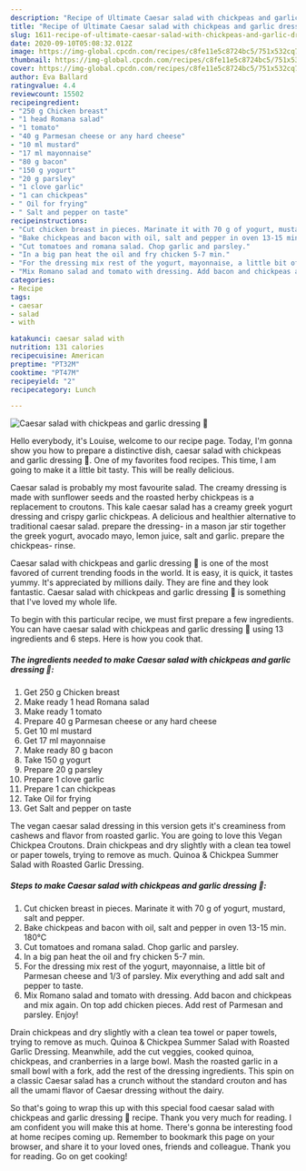 ```yaml
---
description: "Recipe of Ultimate Caesar salad with chickpeas and garlic dressing 💚"
title: "Recipe of Ultimate Caesar salad with chickpeas and garlic dressing 💚"
slug: 1611-recipe-of-ultimate-caesar-salad-with-chickpeas-and-garlic-dressing
date: 2020-09-10T05:08:32.012Z
image: https://img-global.cpcdn.com/recipes/c8fe11e5c8724bc5/751x532cq70/caesar-salad-with-chickpeas-and-garlic-dressing-💚-recipe-main-photo.jpg
thumbnail: https://img-global.cpcdn.com/recipes/c8fe11e5c8724bc5/751x532cq70/caesar-salad-with-chickpeas-and-garlic-dressing-💚-recipe-main-photo.jpg
cover: https://img-global.cpcdn.com/recipes/c8fe11e5c8724bc5/751x532cq70/caesar-salad-with-chickpeas-and-garlic-dressing-💚-recipe-main-photo.jpg
author: Eva Ballard
ratingvalue: 4.4
reviewcount: 15502
recipeingredient:
- "250 g Chicken breast"
- "1 head Romana salad"
- "1 tomato"
- "40 g Parmesan cheese or any hard cheese"
- "10 ml mustard"
- "17 ml mayonnaise"
- "80 g bacon"
- "150 g yogurt"
- "20 g parsley"
- "1 clove garlic"
- "1 can chickpeas"
- " Oil for frying"
- " Salt and pepper on taste"
recipeinstructions:
- "Cut chicken breast in pieces. Marinate it with 70 g of yogurt, mustard, salt and pepper."
- "Bake chickpeas and bacon with oil, salt and pepper in oven 13-15 min. 180°C"
- "Cut tomatoes and romana salad. Chop garlic and parsley."
- "In a big pan heat the oil and fry chicken 5-7 min."
- "For the dressing mix rest of the yogurt, mayonnaise, a little bit of Parmesan cheese and 1/3 of parsley. Mix everything and add salt and pepper to taste."
- "Mix Romano salad and tomato with dressing. Add bacon and chickpeas and mix again. On top add chicken pieces. Add rest of Parmesan and parsley. Enjoy!"
categories:
- Recipe
tags:
- caesar
- salad
- with

katakunci: caesar salad with 
nutrition: 131 calories
recipecuisine: American
preptime: "PT32M"
cooktime: "PT47M"
recipeyield: "2"
recipecategory: Lunch

---
```



![Caesar salad with chickpeas and garlic dressing 💚](https://img-global.cpcdn.com/recipes/c8fe11e5c8724bc5/751x532cq70/caesar-salad-with-chickpeas-and-garlic-dressing-💚-recipe-main-photo.jpg)

Hello everybody, it's Louise, welcome to our recipe page. Today, I'm gonna show you how to prepare a distinctive dish, caesar salad with chickpeas and garlic dressing 💚. One of my favorites food recipes. This time, I am going to make it a little bit tasty. This will be really delicious.

Caesar salad is probably my most favourite salad. The creamy dressing is made with sunflower seeds and the roasted herby chickpeas is a replacement to croutons. This kale caesar salad has a creamy greek yogurt dressing and crispy garlic chickpeas. A delicious and healthier alternative to traditional caesar salad. prepare the dressing- in a mason jar stir together the greek yogurt, avocado mayo, lemon juice, salt and garlic. prepare the chickpeas- rinse.

Caesar salad with chickpeas and garlic dressing 💚 is one of the most favored of current trending foods in the world. It is easy, it is quick, it tastes yummy. It's appreciated by millions daily. They are fine and they look fantastic. Caesar salad with chickpeas and garlic dressing 💚 is something that I've loved my whole life.


To begin with this particular recipe, we must first prepare a few ingredients. You can have caesar salad with chickpeas and garlic dressing 💚 using 13 ingredients and 6 steps. Here is how you cook that.

<!--inarticleads1-->

##### The ingredients needed to make Caesar salad with chickpeas and garlic dressing 💚:

1. Get 250 g Chicken breast
1. Make ready 1 head Romana salad
1. Make ready 1 tomato
1. Prepare 40 g Parmesan cheese or any hard cheese
1. Get 10 ml mustard
1. Get 17 ml mayonnaise
1. Make ready 80 g bacon
1. Take 150 g yogurt
1. Prepare 20 g parsley
1. Prepare 1 clove garlic
1. Prepare 1 can chickpeas
1. Take  Oil for frying
1. Get  Salt and pepper on taste


The vegan caesar salad dressing in this version gets it&#39;s creaminess from cashews and flavor from roasted garlic. You are going to love this Vegan Chickpea Croutons. Drain chickpeas and dry slightly with a clean tea towel or paper towels, trying to remove as much. Quinoa &amp; Chickpea Summer Salad with Roasted Garlic Dressing. 

<!--inarticleads2-->

##### Steps to make Caesar salad with chickpeas and garlic dressing 💚:

1. Cut chicken breast in pieces. Marinate it with 70 g of yogurt, mustard, salt and pepper.
1. Bake chickpeas and bacon with oil, salt and pepper in oven 13-15 min. 180°C
1. Cut tomatoes and romana salad. Chop garlic and parsley.
1. In a big pan heat the oil and fry chicken 5-7 min.
1. For the dressing mix rest of the yogurt, mayonnaise, a little bit of Parmesan cheese and 1/3 of parsley. Mix everything and add salt and pepper to taste.
1. Mix Romano salad and tomato with dressing. Add bacon and chickpeas and mix again. On top add chicken pieces. Add rest of Parmesan and parsley. Enjoy!


Drain chickpeas and dry slightly with a clean tea towel or paper towels, trying to remove as much. Quinoa &amp; Chickpea Summer Salad with Roasted Garlic Dressing. Meanwhile, add the cut veggies, cooked quinoa, chickpeas, and cranberries in a large bowl. Mash the roasted garlic in a small bowl with a fork, add the rest of the dressing ingredients. This spin on a classic Caesar salad has a crunch without the standard crouton and has all the umami flavor of Caesar dressing without the dairy. 

So that's going to wrap this up with this special food caesar salad with chickpeas and garlic dressing 💚 recipe. Thank you very much for reading. I am confident you will make this at home. There's gonna be interesting food at home recipes coming up. Remember to bookmark this page on your browser, and share it to your loved ones, friends and colleague. Thank you for reading. Go on get cooking!
